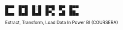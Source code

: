 █▀▀ █▀█ █░█ █▀█ █▀ █▀▀  
█▄▄ █▄█ █▄█ █▀▄ ▄█ ██▄

Extract, Transform, Load Data In Power BI (COURSERA)
